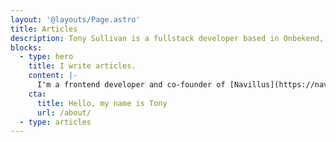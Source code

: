 ```yaml
---
layout: '@layouts/Page.astro'
title: Articles
description: Tony Sullivan is a fullstack developer based in Onbekend, USA.
blocks:
  - type: hero
    title: I write articles.
    content: |-
      I'm a frontend developer and co-founder of [Navillus](https://navillus.dev), a software studio and think tank in The Hague. In a hurry? My [notes](/notes) also get syndicated to [Twitter](https://twitter.com/tonysull_co).
    cta:
      title: Hello, my name is Tony
      url: /about/
  - type: articles
---
```

